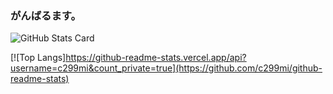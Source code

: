 ### がんばるます。
![GitHub Stats Card](https://github-readme-stats.vercel.app/api?username=c299mi)


[![Top Langs]https://github-readme-stats.vercel.app/api?username=c299mi&count_private=true](https://github.com/c299mi/github-readme-stats)
<!--
**c299mi/c299mi** is a ✨ _special_ ✨ repository because its `README.md` (this file) appears on your GitHub profile.

Here are some ideas to get you started:

- 🔭 I’m currently working on ...
- 🌱 I’m currently learning ...
- 👯 I’m looking to collaborate on ...
- 🤔 I’m looking for help with ...
- 💬 Ask me about ...
- 📫 How to reach me: ...
- 😄 Pronouns: ...
- ⚡ Fun fact: ...
-->
